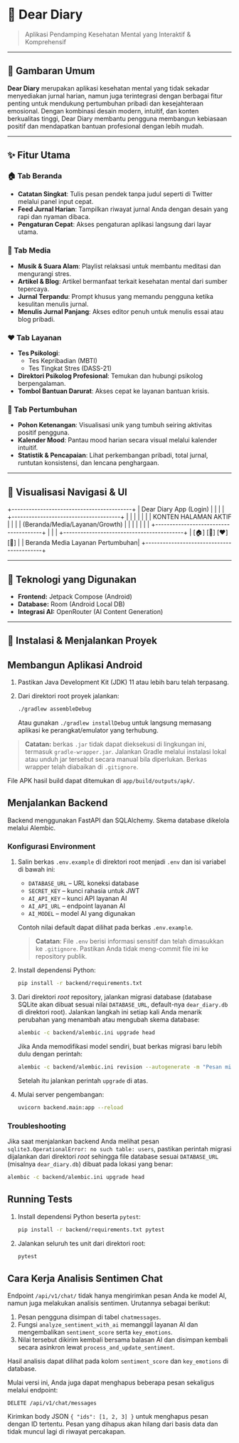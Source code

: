 # 🌿 Dear Diary
> Aplikasi Pendamping Kesehatan Mental yang Interaktif & Komprehensif

---

## 🎯 Gambaran Umum
**Dear Diary** merupakan aplikasi kesehatan mental yang tidak sekadar menyediakan jurnal harian, namun juga terintegrasi dengan berbagai fitur penting untuk mendukung pertumbuhan pribadi dan kesejahteraan emosional. Dengan kombinasi desain modern, intuitif, dan konten berkualitas tinggi, Dear Diary membantu pengguna membangun kebiasaan positif dan mendapatkan bantuan profesional dengan lebih mudah.

---

## ✨ Fitur Utama

### 🏠 Tab Beranda
- **Catatan Singkat**: Tulis pesan pendek tanpa judul seperti di Twitter melalui panel input cepat.
- **Feed Jurnal Harian**: Tampilkan riwayat jurnal Anda dengan desain yang rapi dan nyaman dibaca.
- **Pengaturan Cepat**: Akses pengaturan aplikasi langsung dari layar utama.

### 🎵 Tab Media
- **Musik & Suara Alam**: Playlist relaksasi untuk membantu meditasi dan mengurangi stres.
- **Artikel & Blog**: Artikel bermanfaat terkait kesehatan mental dari sumber tepercaya.
- **Jurnal Terpandu**: Prompt khusus yang memandu pengguna ketika kesulitan menulis jurnal.
- **Menulis Jurnal Panjang**: Akses editor penuh untuk menulis essai atau blog pribadi.

### ❤️ Tab Layanan
- **Tes Psikologi**:
  - Tes Kepribadian (MBTI)
  - Tes Tingkat Stres (DASS-21)
- **Direktori Psikolog Profesional**: Temukan dan hubungi psikolog berpengalaman.
- **Tombol Bantuan Darurat**: Akses cepat ke layanan bantuan krisis.

### 🌳 Tab Pertumbuhan
- **Pohon Ketenangan**: Visualisasi unik yang tumbuh seiring aktivitas positif pengguna.
- **Kalender Mood**: Pantau mood harian secara visual melalui kalender intuitif.
- **Statistik & Pencapaian**: Lihat perkembangan pribadi, total jurnal, runtutan konsistensi, dan lencana penghargaan.

---

## 📱 Visualisasi Navigasi & UI
+------------------------------------------+
| Dear Diary App (Login) |
| |
| +--------------------------------------+ |
| | | |
| | KONTEN HALAMAN AKTIF | |
| | (Beranda/Media/Layanan/Growth) | |
| | | |
| +--------------------------------------+ |
| |
+------------------------------------------+
| [🏠] [🎵] [❤️] [🌳] |
| Beranda Media Layanan Pertumbuhan|
+------------------------------------------+


---

## 🚧 Teknologi yang Digunakan
- **Frontend:** Jetpack Compose (Android)
- **Database:** Room (Android Local DB)
- **Integrasi AI:** OpenRouter (AI Content Generation)

---

## 📌 Instalasi & Menjalankan Proyek


## Membangun Aplikasi Android

1. Pastikan Java Development Kit (JDK) 11 atau lebih baru telah terpasang.
2. Dari direktori root proyek jalankan:

   ```bash
   ./gradlew assembleDebug
   ```

   Atau gunakan `./gradlew installDebug` untuk langsung memasang aplikasi ke
   perangkat/emulator yang terhubung.

> **Catatan:** berkas `.jar` tidak dapat dieksekusi di lingkungan ini, termasuk `gradle-wrapper.jar`. Jalankan Gradle melalui instalasi lokal atau unduh jar tersebut secara manual bila diperlukan. Berkas wrapper telah diabaikan di `.gitignore`.

File APK hasil build dapat ditemukan di `app/build/outputs/apk/`.

## Menjalankan Backend

Backend menggunakan FastAPI dan SQLAlchemy. Skema database dikelola melalui Alembic.

### Konfigurasi Environment

1. Salin berkas `.env.example` di direktori root menjadi `.env` dan isi variabel di bawah ini:

   - `DATABASE_URL` – URL koneksi database
   - `SECRET_KEY` – kunci rahasia untuk JWT
   - `AI_API_KEY` – kunci API layanan AI
   - `AI_API_URL` – endpoint layanan AI
   - `AI_MODEL` – model AI yang digunakan

   Contoh nilai default dapat dilihat pada berkas `.env.example`.

   > **Catatan**: File `.env` berisi informasi sensitif dan telah dimasukkan ke `.gitignore`. Pastikan Anda tidak meng-commit file ini ke repository publik.

2. Install dependensi Python:

   ```bash
   pip install -r backend/requirements.txt
   ```

3. Dari direktori *root* repository, jalankan migrasi database (database SQLite
   akan dibuat sesuai nilai `DATABASE_URL`, default-nya `dear_diary.db` di
   direktori root). Jalankan langkah ini setiap kali Anda menarik perubahan yang
   menambah atau mengubah skema database:

   ```bash
   alembic -c backend/alembic.ini upgrade head
   ```

   Jika Anda memodifikasi model sendiri, buat berkas migrasi baru lebih dulu
   dengan perintah:

   ```bash
   alembic -c backend/alembic.ini revision --autogenerate -m "Pesan migrasi"
   ```
   Setelah itu jalankan perintah `upgrade` di atas.

4. Mulai server pengembangan:

   ```bash
   uvicorn backend.main:app --reload
   ```

### Troubleshooting

Jika saat menjalankan backend Anda melihat pesan `sqlite3.OperationalError: no such table: users`,
pastikan perintah migrasi dijalankan dari direktori *root* sehingga file database sesuai `DATABASE_URL`
(misalnya `dear_diary.db`) dibuat pada lokasi yang benar:

```bash
alembic -c backend/alembic.ini upgrade head
```

## Running Tests

1. Install dependensi Python beserta `pytest`:

   ```bash
   pip install -r backend/requirements.txt pytest
   ```

2. Jalankan seluruh tes unit dari direktori root:

   ```bash
   pytest
   ```

## Cara Kerja Analisis Sentimen Chat

Endpoint `/api/v1/chat/` tidak hanya mengirimkan pesan Anda ke model AI, namun
juga melakukan analisis sentimen. Urutannya sebagai berikut:

1. Pesan pengguna disimpan di tabel `chatmessages`.
2. Fungsi `analyze_sentiment_with_ai` memanggil layanan AI dan
   mengembalikan `sentiment_score` serta `key_emotions`.
3. Nilai tersebut dikirim kembali bersama balasan AI dan disimpan kembali
   secara asinkron lewat `process_and_update_sentiment`.

Hasil analisis dapat dilihat pada kolom `sentiment_score` dan `key_emotions`
di database.

Mulai versi ini, Anda juga dapat menghapus beberapa pesan sekaligus melalui
endpoint:

```http
DELETE /api/v1/chat/messages
```

Kirimkan body JSON `{ "ids": [1, 2, 3] }` untuk menghapus pesan dengan ID
tertentu. Pesan yang dihapus akan hilang dari basis data dan tidak muncul lagi
di riwayat percakapan.
